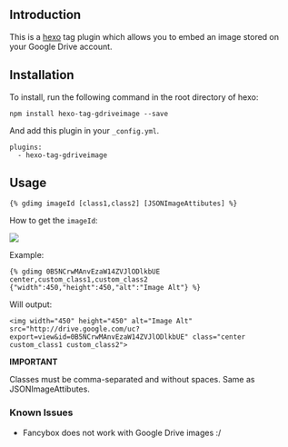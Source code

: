 ## Introduction

This is a [hexo](https://github.com/tommy351/hexo)
tag plugin which allows you to embed an image stored on your Google Drive account.

## Installation

To install, run the following command in the root directory of hexo:
```
npm install hexo-tag-gdriveimage --save
```

And add this plugin in your ``_config.yml``.

```
plugins:
  - hexo-tag-gdriveimage
```

## Usage

```
{% gdimg imageId [class1,class2] [JSONImageAttibutes] %}
```

How to get the `imageId`:

![](http://i.minus.com/invDoVMdmtmCb.gif)

Example:

```
{% gdimg 0B5NCrwMAnvEzaW14ZVJlODlkbUE center,custom_class1,custom_class2 {"width":450,"height":450,"alt":"Image Alt"} %}
```

Will output:

```
<img width="450" height="450" alt="Image Alt" src="http://drive.google.com/uc?export=view&id=0B5NCrwMAnvEzaW14ZVJlODlkbUE" class="center custom_class1 custom_class2">
```

__IMPORTANT__

Classes must be comma-separated and without spaces. Same as JSONImageAttibutes.

### Known Issues

* Fancybox does not work with Google Drive images :/